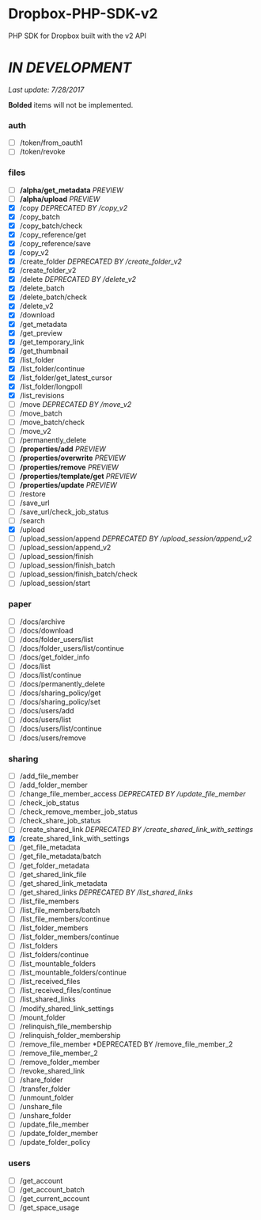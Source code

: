 # Dropbox-PHP-SDK-v2
PHP SDK for Dropbox built with the v2 API

*IN DEVELOPMENT*
================
*Last update: 7/28/2017*

**Bolded** items will not be implemented.

### auth
- [ ] /token/from_oauth1
- [ ] /token/revoke

### files
- [ ] **/alpha/get_metadata** *PREVIEW*
- [ ] **/alpha/upload** *PREVIEW*
- [x] /copy *DEPRECATED BY /copy_v2*
- [x] /copy_batch
- [x] /copy_batch/check
- [x] /copy_reference/get
- [x] /copy_reference/save
- [x] /copy_v2
- [x] /create_folder *DEPRECATED BY /create_folder_v2*
- [x] /create_folder_v2
- [x] /delete *DEPRECATED BY /delete_v2*
- [x] /delete_batch
- [x] /delete_batch/check
- [x] /delete_v2
- [x] /download
- [x] /get_metadata
- [x] /get_preview
- [x] /get_temporary_link
- [x] /get_thumbnail
- [x] /list_folder
- [x] /list_folder/continue
- [x] /list_folder/get_latest_cursor
- [x] /list_folder/longpoll
- [x] /list_revisions
- [ ] /move *DEPRECATED BY /move_v2*
- [ ] /move_batch
- [ ] /move_batch/check
- [ ] /move_v2
- [ ] /permanently_delete
- [ ] **/properties/add** *PREVIEW*
- [ ] **/properties/overwrite** *PREVIEW*
- [ ] **/properties/remove** *PREVIEW*
- [ ] **/properties/template/get** *PREVIEW*
- [ ] **/properties/update** *PREVIEW*
- [ ] /restore
- [ ] /save_url
- [ ] /save_url/check_job_status
- [ ] /search
- [x] /upload
- [ ] /upload_session/append *DEPRECATED BY /upload_session/append_v2*
- [ ] /upload_session/append_v2
- [ ] /upload_session/finish
- [ ] /upload_session/finish_batch
- [ ] /upload_session/finish_batch/check
- [ ] /upload_session/start

### paper
- [ ] /docs/archive
- [ ] /docs/download
- [ ] /docs/folder_users/list
- [ ] /docs/folder_users/list/continue
- [ ] /docs/get_folder_info
- [ ] /docs/list
- [ ] /docs/list/continue
- [ ] /docs/permanently_delete
- [ ] /docs/sharing_policy/get
- [ ] /docs/sharing_policy/set
- [ ] /docs/users/add
- [ ] /docs/users/list
- [ ] /docs/users/list/continue
- [ ] /docs/users/remove

### sharing
- [ ] /add_file_member
- [ ] /add_folder_member
- [ ] /change_file_member_access *DEPRECATED BY /update_file_member*
- [ ] /check_job_status
- [ ] /check_remove_member_job_status
- [ ] /check_share_job_status
- [ ] /create_shared_link *DEPRECATED BY /create_shared_link_with_settings*
- [x] /create_shared_link_with_settings
- [ ] /get_file_metadata
- [ ] /get_file_metadata/batch
- [ ] /get_folder_metadata
- [ ] /get_shared_link_file
- [ ] /get_shared_link_metadata
- [ ] /get_shared_links *DEPRECATED BY /list_shared_links*
- [ ] /list_file_members
- [ ] /list_file_members/batch
- [ ] /list_file_members/continue
- [ ] /list_folder_members
- [ ] /list_folder_members/continue
- [ ] /list_folders
- [ ] /list_folders/continue
- [ ] /list_mountable_folders
- [ ] /list_mountable_folders/continue
- [ ] /list_received_files
- [ ] /list_received_files/continue
- [ ] /list_shared_links
- [ ] /modify_shared_link_settings
- [ ] /mount_folder
- [ ] /relinquish_file_membership
- [ ] /relinquish_folder_membership
- [ ] /remove_file_member *DEPRECATED BY /remove_file_member_2
- [ ] /remove_file_member_2
- [ ] /remove_folder_member
- [ ] /revoke_shared_link
- [ ] /share_folder
- [ ] /transfer_folder
- [ ] /unmount_folder
- [ ] /unshare_file
- [ ] /unshare_folder
- [ ] /update_file_member
- [ ] /update_folder_member
- [ ] /update_folder_policy

### users
- [ ] /get_account
- [ ] /get_account_batch
- [ ] /get_current_account
- [ ] /get_space_usage
